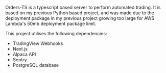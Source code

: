 Orders-TS is a typescript based server to perform automated trading. It is based on my previous Python based project, and was made due to the deployment package in my previous project growing too large for AWS Lambda's 50mb deployment package limit.

This project utilises the following dependencies:

- TradingView Webhooks
- Next.js
- Alpaca API
- Sentry
- PostgreSQL database
